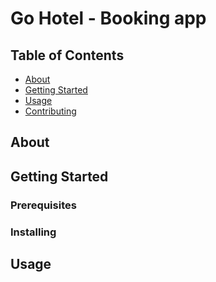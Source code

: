 # Go Hotel - Booking app

## Table of Contents

- [About](#about)
- [Getting Started](#getting_started)
- [Usage](#usage)
- [Contributing](../CONTRIBUTING.md)

## About <a name = "about"></a>



## Getting Started <a name = "getting_started"></a>



### Prerequisites


### Installing



## Usage <a name = "usage"></a>

